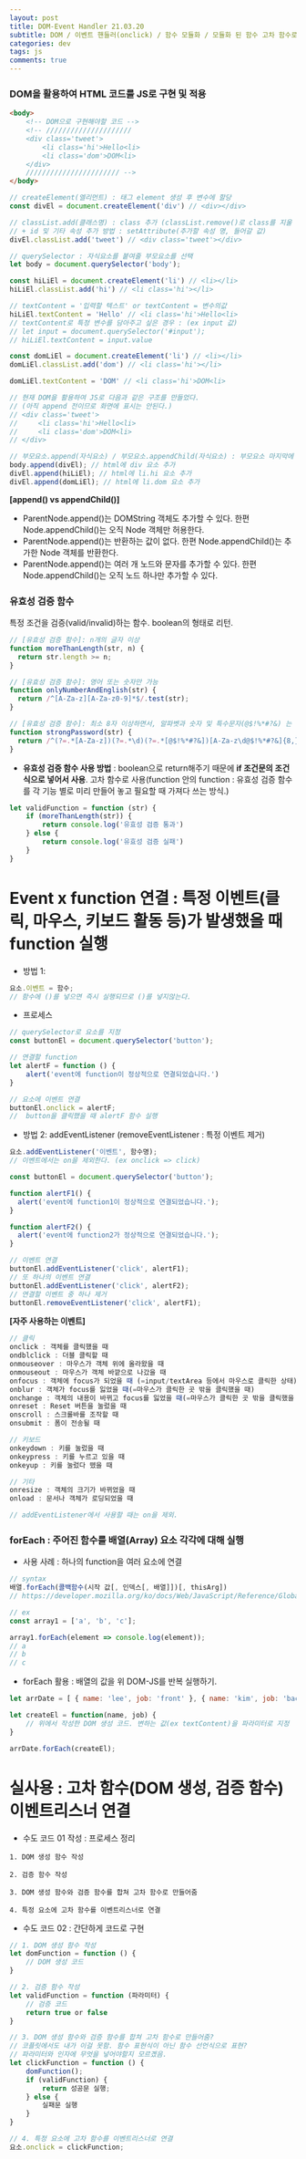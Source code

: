 ```yaml
---  
layout: post  
title: DOM-Event Handler 21.03.20
subtitle: DOM / 이벤트 핸들러(onclick) / 함수 모듈화 / 모듈화 된 함수 고차 함수로 연결하는 프로세스 
categories: dev
tags: js
comments: true  
--- 
```


### DOM을 활용하여 HTML 코드를 JS로 구현 및 적용

```html
<body>
    <!-- DOM으로 구현해야할 코드 -->
    <!-- /////////////////////
    <div class='tweet'>
        <li class='hi'>Hello<li>  
        <li class='dom'>DOM<li>  
    </div> 
    /////////////////////// -->
</body>
```

```js
// createElement(엘리먼트) : 태그 element 생성 후 변수에 할당
const divEl = document.createElement('div') // <div></div>

// classList.add(클래스명) : class 추가 (classList.remove()로 class를 지울 수도 있다.)
// + id 및 기타 속성 추가 방법 : setAttribute(추가할 속성 명, 들어갈 값)
divEl.classList.add('tweet') // <div class='tweet'></div>

// querySelector : 자식요소를 붙여줄 부모요소를 선택
let body = document.querySelector('body');

const hiLiEl = document.createElement('li') // <li></li>
hiLiEl.classList.add('hi') // <li class='hi'></li>

// textContent = '입력할 텍스트' or textContent = 변수의값
hiLiEl.textContent = 'Hello' // <li class='hi'>Hello<li>
// textContent로 특정 변수를 담아주고 싶은 경우 : (ex input 값)
// let input = document.querySelector('#input');
// hiLiEl.textContent = input.value 

const domLiEl = document.createElement('li') // <li></li>
domLiEl.classList.add('dom') // <li class='hi'></li>

domLiEl.textContent = 'DOM' // <li class='hi'>DOM<li>

// 현재 DOM을 활용하여 JS로 다음과 같은 구조를 만들었다. 
// (아직 append 전이므로 화면에 표시는 안된다.)
// <div class='tweet'>
//     <li class='hi'>Hello<li>  
//     <li class='dom'>DOM<li>  
// </div> 

// 부모요소.append(자식요소) / 부모요소.appendChild(자식요소) : 부모요소 마지막에 자식 요소를 붙인다.
body.append(divEl); // html에 div 요소 추가
divEl.append(hiLiEl); // html에 li.hi 요소 추가
divEl.append(domLiEl); // html에 li.dom 요소 추가
```

**[append() vs appendChild()]**
- ParentNode.append()는 DOMString 객체도 추가할 수 있다. 한편 Node.appendChild()는 오직 Node 객체만 허용한다.
- ParentNode.append()는 반환하는 값이 없다. 한편 Node.appendChild()는 추가한 Node 객체를 반환한다.
- ParentNode.append()는 여러 개 노드와 문자를 추가할 수 있다. 한편 Node.appendChild()는 오직 노드 하나만 추가할 수 있다.

### 유효성 검증 함수

특정 조건을 검증(valid/invalid)하는 함수. boolean의 형태로 리턴. 

```js
// [유효성 검증 함수]: n개의 글자 이상
function moreThanLength(str, n) {
  return str.length >= n;
}

// [유효성 검증 함수]: 영어 또는 숫자만 가능
function onlyNumberAndEnglish(str) {
  return /^[A-Za-z][A-Za-z0-9]*$/.test(str);
}

// [유효성 검증 함수]: 최소 8자 이상하면서, 알파벳과 숫자 및 특수문자(@$!%*#?&) 는 하나 이상 포함
function strongPassword(str) {
  return /^(?=.*[A-Za-z])(?=.*\d)(?=.*[@$!%*#?&])[A-Za-z\d@$!%*#?&]{8,}$/.test(str);
}
```

- **유효성 검증 함수 사용 방법** : boolean으로 return해주기 때문에 **if 조건문의 조건식으로 넣어서 사용**. 고차 함수로 사용(function 안의 function : 유효성 검증 함수를 각 기능 별로 미리 만들어 놓고 필요할 때 가져다 쓰는 방식.)

```js
let validFunction = function (str) {
    if (moreThanLength(str)) {
        return console.log('유효성 검증 통과')
    } else {
        return console.log('유효성 검증 실패')
    }
}
```


# Event x function 연결 : 특정 이벤트(클릭, 마우스, 키보드 활동 등)가 발생했을 때 function 실행 

- 방법 1:

```js
요소.이벤트 = 함수; 
// 함수에 ()를 넣으면 즉시 실행되므로 ()를 넣지않는다.
```

- 프로세스

```js
// querySelector로 요소를 지정
const buttonEl = document.querySelector('button');

// 연결할 function
let alertF = function () {
    alert('event에 function이 정상적으로 연결되었습니다.')
}

// 요소에 이벤트 연결
buttonEl.onclick = alertF;
//  button을 클릭했을 때 alertF 함수 실행
```

- 방법 2: addEventListener (removeEventListener : 특정 이벤트 제거)

```js
요소.addEventListener('이벤트', 함수명);
// 이벤트에서는 on을 제외한다. (ex onclick => click)
```

```js
const buttonEl = document.querySelector('button');

function alertF1() {
  alert('event에 function1이 정상적으로 연결되었습니다.');
}

function alertF2() {
  alert('event에 function2가 정상적으로 연결되었습니다.');
}

// 이벤트 연결
buttonEl.addEventListener('click', alertF1); 
// 또 하나의 이벤트 연결
buttonEl.addEventListener('click', alertF2); 
// 연결할 이벤트 중 하나 제거
buttonEl.removeEventListener('click', alertF1); 
```

**[자주 사용하는 이벤트]**

```js
// 클릭 
onclick : 객체를 클릭했을 때
ondblclick : 더블 클릭할 때
onmouseover : 마우스가 객체 위에 올라왔을 때
onmouseout : 마우스가 객체 바깥으로 나갔을 때
onfocus : 객체에 focus가 되었을 때 (=input/textArea 등에서 마우스로 클릭한 상태)
onblur : 객체가 focus를 잃었을 때(=마우스가 클릭한 곳 밖을 클릭했을 때)
onchange : 객체의 내용이 바뀌고 focus를 잃었을 때(=마우스가 클릭한 곳 밖을 클릭했을 때)
onreset : Reset 버튼을 눌렀을 때
onscroll : 스크롤바를 조작할 때 
onsubmit : 폼이 전송될 때

// 키보드
onkeydown : 키를 눌렀을 때
onkeypress : 키를 누르고 있을 때
onkeyup : 키를 눌렀다 뗐을 때

// 기타 
onresize : 객체의 크기가 바뀌었을 때
onload : 문서나 객체가 로딩되었을 때

// addEventListener에서 사용할 때는 on을 제외.
```

### forEach : 주어진 함수를 배열(Array) 요소 각각에 대해 실행

- 사용 사례 : 하나의 function을 여러 요소에 연결

```js
// syntax
배열.forEach(콜백함수(시작 값[, 인덱스[, 배열]])[, thisArg])
// https://developer.mozilla.org/ko/docs/Web/JavaScript/Reference/Global_Objects/Array/forEach

// ex
const array1 = ['a', 'b', 'c'];

array1.forEach(element => console.log(element));
// a
// b
// c
```

- forEach 활용 : 배열의 값을 위 DOM-JS를 반복 실행하기.

```js
let arrDate = [ { name: 'lee', job: 'front' }, { name: 'kim', job: 'back' } ]

let createEl = function(name, job) {
    // 위에서 작성한 DOM 생성 코드. 변하는 값(ex textContent)을 파라미터로 지정
}

arrDate.forEach(createEl);
```

# 실사용 : 고차 함수(DOM 생성, 검증 함수) 이벤트리스너 연결

- 수도 코드 01 작성 : 프로세스 정리

```
1. DOM 생성 함수 작성

2. 검증 함수 작성

3. DOM 생성 함수와 검증 함수를 합쳐 고차 함수로 만들어줌

4. 특정 요소에 고차 함수를 이벤트리스너로 연결
```

- 수도 코드 02 : 간단하게 코드로 구현

```js
// 1. DOM 생성 함수 작성
let domFunction = function () {
    // DOM 생성 코드
}

// 2. 검증 함수 작성
let validFunction = function (파라미터) {
    // 검증 코드
    return true or false
}

// 3. DOM 생성 함수와 검증 함수를 합쳐 고차 함수로 만들어줌? 
// 코플릿에서도 내가 이걸 못함. 함수 표현식이 아닌 함수 선언식으로 표현?
// 파라미터와 인자에 무엇을 넣어야할지 모르곘음.
let clickFunction = function () {
    domFunction();
    if (validFunction) {
        return 성공문 실행;
    } else {
        실패문 실행
    }
}

// 4. 특정 요소에 고차 함수를 이벤트리스너로 연결
요소.onclick = clickFunction;
```






